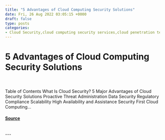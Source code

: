 ```yaml
---
title: "5 Advantages of Cloud Computing Security Solutions"
date: Fri, 26 Aug 2022 03:05:15 +0000
draft: false
type: posts
categories: 
- Cloud Security,cloud computing security services,cloud penetration testing,cloud security services providers,cloud web security service
---
```

# 5 Advantages of Cloud Computing Security Solutions

<br/>

<br/>
Table of Contents What Is Cloud Security? 5 Major Advantages of Cloud Security Solutions Proactive Threat Administration Data Security Regulatory Compliance Scalability High Availability and Assistance Security First Cloud Computing...

#### [Source](https://cyberhunter.solutions/5-advantages-of-cloud-computing-security-solutions/)

<br/>
---
